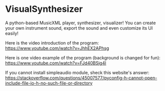 # VisualSynthesizer
A python-based MusicXML player, synthesizer, visualizer! You can create your own instrument sound, export the sound and even customize its UI easily!

Here is the video introduction of the program: https://www.youtube.com/watch?v=JhhEX2APhsg

Here is one video example of the program (background is changed for fun): https://www.youtube.com/watch?v=FJd40BSjg4I

If you cannot install simpleaudio module, sheck this website's answer: https://stackoverflow.com/questions/45007577/pyconfig-h-cannot-open-include-file-io-h-no-such-file-or-directory

